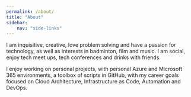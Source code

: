 ```yaml
---
permalink: /about/
title: "About"
sidebar:
    nav: "side-links"
---
```


I am inquisitive, creative, love problem solving and have a passion for technology, as well as interests in badminton, film and music. I am social, enjoy tech meet ups, tech conferences and drinks with friends.

I enjoy working on personal projects, with personal Azure and Microsoft 365 environments, a toolbox of scripts in GitHub, with my career goals focused on Cloud Architecture, Infrastructure as Code, Automation and DevOps.
